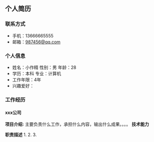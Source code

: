 ## 个人简历
### 联系方式
 - 手机：13666665555
 - 邮箱：987456@qq.com

### 个人信息
 - 姓名：小作精    性别：男    年龄：28
 - 学历：本科       专业：计算机
 - 工作年限：4年
 - 兴趣爱好：

### 工作经历
#### xxx公司
**项目介绍:**
主要负责什么工作，承担什么内容，输出什么成果。。。。
**技术能力**

**职责描述**
1.
2.
3.
